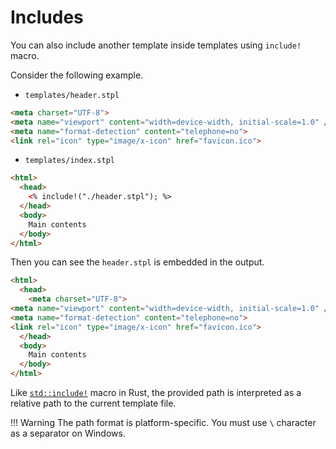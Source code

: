 # Includes

You can also include another template inside templates using `include!` macro.

Consider the following example.

- `templates/header.stpl`

```html
<meta charset="UTF-8">
<meta name="viewport" content="width=device-width, initial-scale=1.0" />
<meta name="format-detection" content="telephone=no">
<link rel="icon" type="image/x-icon" href="favicon.ico">
```

- `templates/index.stpl`

```html
<html>
  <head>
    <% include!("./header.stpl"); %>
  </head>
  <body>
    Main contents
  </body>
</html>
```

Then you can see the `header.stpl` is embedded in the output.

```html
<html>
  <head>
    <meta charset="UTF-8">
<meta name="viewport" content="width=device-width, initial-scale=1.0" />
<meta name="format-detection" content="telephone=no">
<link rel="icon" type="image/x-icon" href="favicon.ico">
  </head>
  <body>
    Main contents
  </body>
</html>
```

Like [`std::include!`](https://doc.rust-lang.org/std/macro.include.html) macro in Rust, the provided path is interpreted as a relative path to the current template file.

!!! Warning
    The path format is platform-specific. You must use `\` character as a separator on Windows.
